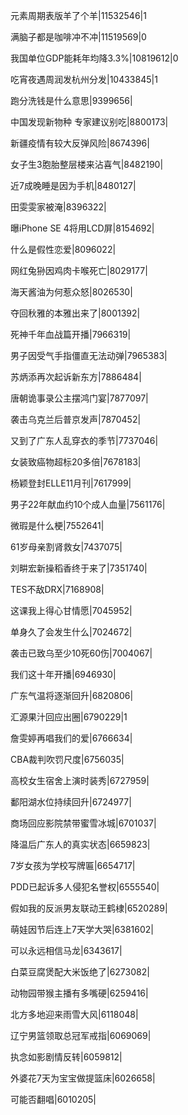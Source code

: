元素周期表版羊了个羊|11532546|1

满脑子都是咖啡冲不冲|11519569|0

我国单位GDP能耗年均降3.3%|10819612|0

吃宵夜遇周润发杭州分发|10433845|1

跑分洗钱是什么意思|9399656|

中国发现新物种 专家建议别吃|8800173|

新疆疫情有较大反弹风险|8674396|

女子生3胞胎整层楼来沾喜气|8482190|

近7成晚睡是因为手机|8480127|

田雯雯家被淹|8396322|

曝iPhone SE 4将用LCD屏|8154692|

什么是假性恋爱|8096022|

网红兔狲因鸡肉卡喉死亡|8029177|

海天酱油为何惹众怒|8026530|

夺回秋雅的本雅出来了|8001392|

死神千年血战篇开播|7966319|

男子因受气手指僵直无法动弹|7965383|

苏炳添再次起诉新东方|7886484|

唐朝诡事录公主摆鸿门宴|7877097|

袭击乌克兰后普京发声|7870452|

又到了广东人乱穿衣的季节|7737046|

女装致癌物超标20多倍|7678183|

杨颖登封ELLE11月刊|7617999|

男子22年献血约10个成人血量|7561176|

微瑕是什么梗|7552641|

61岁母亲割肾救女|7437075|

刘畊宏新操稻香终于来了|7351740|

TES不敌DRX|7168908|

这课我上得心甘情愿|7045952|

单身久了会发生什么|7024672|

袭击已致乌至少10死60伤|7004067|

我们这十年开播|6946930|

广东气温将逐渐回升|6820806|

汇源果汁回应出圈|6790229|1

詹雯婷再唱我们的爱|6766634|

CBA裁判吹罚尺度|6756035|

高校女生宿舍上演时装秀|6727959|

鄱阳湖水位持续回升|6724977|

商场回应影院禁带蜜雪冰城|6701037|

降温后广东人的真实状态|6659823|

7岁女孩为学校写牌匾|6654717|

PDD已起诉多人侵犯名誉权|6555540|

假如我的反派男友联动王鹤棣|6520289|

萌娃因节后连上7天学大哭|6381602|

可以永远相信马龙|6343617|

白菜豆腐煲配大米饭绝了|6273082|

动物园带猴主播有多嘴硬|6259416|

北方多地迎来雨雪大风|6118048|

辽宁男篮领取总冠军戒指|6069069|

执念如影剧情反转|6059812|

外婆花7天为宝宝做提篮床|6026658|

可能否翻唱|6010205|


